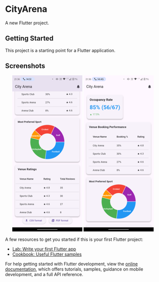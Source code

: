# CityArena

A new Flutter project.

## Getting Started

This project is a starting point for a Flutter application.

## Screenshots

<p align="center">
  <img src="Screenshot_20250312-213620.png" alt="Screenshot 1" width="45%">
  <img src="Screenshot_20250312-213615.png" alt="Screenshot 2" width="45%">
</p>


A few resources to get you started if this is your first Flutter project:

- [Lab: Write your first Flutter app](https://docs.flutter.dev/get-started/codelab)
- [Cookbook: Useful Flutter samples](https://docs.flutter.dev/cookbook)

For help getting started with Flutter development, view the
[online documentation](https://docs.flutter.dev/), which offers tutorials,
samples, guidance on mobile development, and a full API reference.
